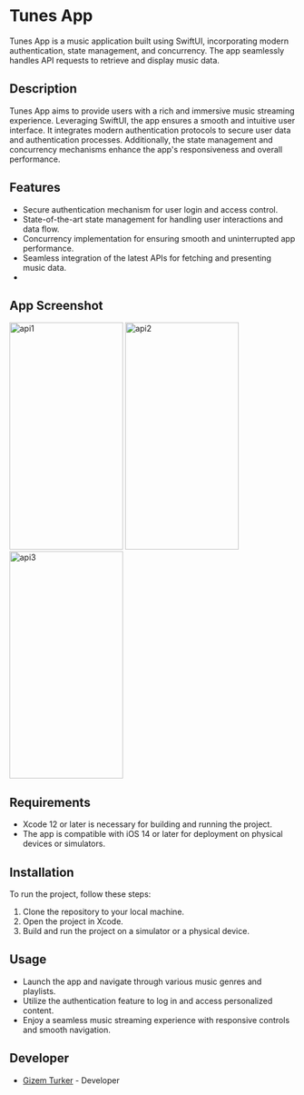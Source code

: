 # Tunes App

Tunes App is a music application built using SwiftUI, incorporating modern authentication, state management, and concurrency. The app seamlessly handles API requests to retrieve and display music data.

## Description

Tunes App aims to provide users with a rich and immersive music streaming experience. Leveraging SwiftUI, the app ensures a smooth and intuitive user interface. It integrates modern authentication protocols to secure user data and authentication processes. Additionally, the state management and concurrency mechanisms enhance the app's responsiveness and overall performance.

## Features

- Secure authentication mechanism for user login and access control.
- State-of-the-art state management for handling user interactions and data flow.
- Concurrency implementation for ensuring smooth and uninterrupted app performance.
- Seamless integration of the latest APIs for fetching and presenting music data.
- 
## App Screenshot

<div class="image-container">
  <img src="https://github.com/gizemturker/swiftui-notes/assets/17044304/17608e2c-f24f-461f-bf14-3ba25095325e" width="200" height="400" alt="api1" class="image" />
  <img src="https://github.com/gizemturker/swiftui-notes/assets/17044304/1e2f8692-2dc3-40da-806e-702ca46d4e3d" width="200" height="400" alt="api2" class="image" />
  <img src="https://github.com/gizemturker/swiftui-notes/assets/17044304/e0b95758-f08a-4b75-b10d-6d044fdab45e" width="200" height="400" alt="api3" class="image" />
</div>


## Requirements

- Xcode 12 or later is necessary for building and running the project.
- The app is compatible with iOS 14 or later for deployment on physical devices or simulators.

## Installation

To run the project, follow these steps:

1. Clone the repository to your local machine.
2. Open the project in Xcode.
3. Build and run the project on a simulator or a physical device.

## Usage

- Launch the app and navigate through various music genres and playlists.
- Utilize the authentication feature to log in and access personalized content.
- Enjoy a seamless music streaming experience with responsive controls and smooth navigation.

## Developer

- [Gizem Turker](https://github.com/gizemturker) - Developer


